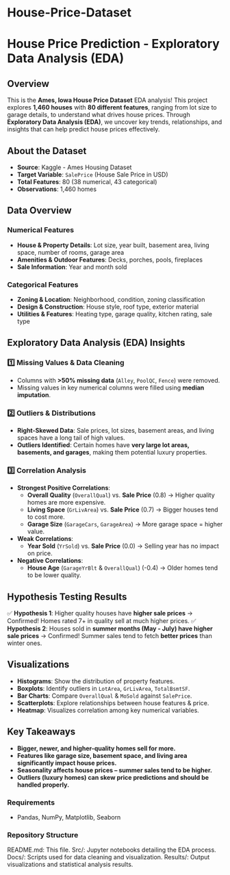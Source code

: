 # House-Price-Dataset
# House Price Prediction - Exploratory Data Analysis (EDA)

## Overview
This is the **Ames, Iowa House Price Dataset** EDA analysis! This project explores **1,460 houses** with **80 different features**, ranging from lot size to garage details, to understand what drives house prices. Through **Exploratory Data Analysis (EDA)**, we uncover key trends, relationships, and insights that can help predict house prices effectively.

## About the Dataset
- **Source**: Kaggle - Ames Housing Dataset
- **Target Variable**: `SalePrice` (House Sale Price in USD)
- **Total Features**: 80 (38 numerical, 43 categorical)
- **Observations**: 1,460 homes

## Data Overview
### **Numerical Features**
- **House & Property Details**: Lot size, year built, basement area, living space, number of rooms, garage area
- **Amenities & Outdoor Features**: Decks, porches, pools, fireplaces
- **Sale Information**: Year and month sold

### **Categorical Features**
- **Zoning & Location**: Neighborhood, condition, zoning classification
- **Design & Construction**: House style, roof type, exterior material
- **Utilities & Features**: Heating type, garage quality, kitchen rating, sale type

## Exploratory Data Analysis (EDA) Insights
### **1️⃣ Missing Values & Data Cleaning**
- Columns with **>50% missing data** (`Alley`, `PoolQC`, `Fence`) were removed.
- Missing values in key numerical columns were filled using **median imputation**.

### **2️⃣ Outliers & Distributions**
- **Right-Skewed Data**: Sale prices, lot sizes, basement areas, and living spaces have a long tail of high values.
- **Outliers Identified**: Certain homes have **very large lot areas, basements, and garages**, making them potential luxury properties.

### **3️⃣ Correlation Analysis**
- **Strongest Positive Correlations**:
  - **Overall Quality** (`OverallQual`) vs. **Sale Price** (0.8) → Higher quality homes are more expensive.
  - **Living Space** (`GrLivArea`) vs. **Sale Price** (0.7) → Bigger houses tend to cost more.
  - **Garage Size** (`GarageCars`, `GarageArea`) → More garage space = higher value.
- **Weak Correlations**:
  - **Year Sold** (`YrSold`) vs. **Sale Price** (0.0) → Selling year has no impact on price.
- **Negative Correlations**:
  - **House Age** (`GarageYrBlt` & `OverallQual`) (-0.4) → Older homes tend to be lower quality.

## Hypothesis Testing Results
✅ **Hypothesis 1**: Higher quality houses have **higher sale prices** → Confirmed! Homes rated 7+ in quality sell at much higher prices.
✅ **Hypothesis 2**: Houses sold in **summer months (May - July) have higher sale prices** → Confirmed! Summer sales tend to fetch **better prices** than winter ones.

## Visualizations
- **Histograms**: Show the distribution of property features.
- **Boxplots**: Identify outliers in `LotArea`, `GrLivArea`, `TotalBsmtSF`.
- **Bar Charts**: Compare `OverallQual` & `MoSold` against `SalePrice`.
- **Scatterplots**: Explore relationships between house features & price.
- **Heatmap**: Visualizes correlation among key numerical variables.

## Key Takeaways
- **Bigger, newer, and higher-quality homes sell for more.**
- **Features like garage size, basement space, and living area significantly impact house prices.**
- **Seasonality affects house prices – summer sales tend to be higher.**
- **Outliers (luxury homes) can skew price predictions and should be handled properly.**

### **Requirements**
- Pandas, NumPy, Matplotlib, Seaborn

### Repository Structure
README.md: This file.
Src/: Jupyter notebooks detailing the EDA process.
Docs/: Scripts used for data cleaning and visualization.
Results/: Output visualizations and statistical analysis results.
